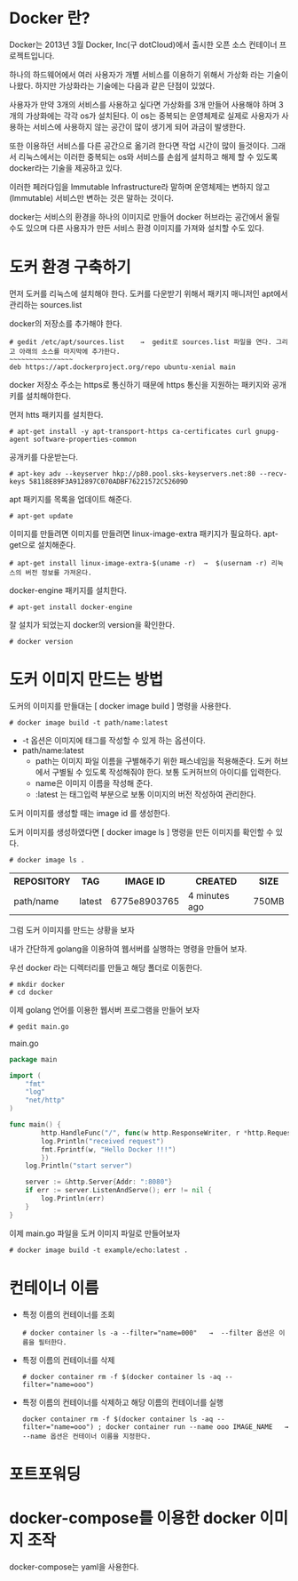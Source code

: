 # Docker 란?

Docker는 2013년 3월 Docker, Inc(구 dotCloud)에서 출시한 오픈 소스 컨테이너 프로젝트입니다.

하나의 하드웨어에서 여러 사용자가 개별 서비스를 이용하기 위해서 가상화 라는 기술이 나왔다. 하지만 가상화라는 기술에는 다음과 같은 단점이 있었다. 

사용자가 만약 3개의 서비스를 사용하고 싶다면 가상화를 3개 만들어 사용해야 하며 3개의 가상화에는 각각 os가 설치된다. 이 os는 중복되는 운영체제로 실제로 사용자가 사용하는  서비스에 사용하지 않는 공간이 많이 생기게 되어 과금이 발생한다. 

또한 이용하던 서비스를 다른 공간으로 옮기려 한다면 작업 시간이 많이 들것이다. 그래서 리눅스에서는 이러한 중복되는 os와 서비스를 손쉽게 설치하고 해제 할 수 있도록 docker라는 기술을 제공하고 있다. 

이러한 페러다임을 Immutable Infrastructure라 말하며  운영체제는 변하지 않고 (Immutable) 서비스만 변하는 것은 말하는 것이다. 

docker는 서비스의 환경을 하나의 이미지로 만들어 docker 허브라는 공간에서 올릴 수도 있으며 다른 사용자가 만든 서비스 환경 이미지를 가져와 설치할 수도 있다.

# 도커 환경 구축하기

먼저 도커를 리눅스에 설치해야 한다.  도커를 다운받기 위해서 패키지 매니저인 apt에서 관리하는 sources.list

docker의 저장소를 추가해야 한다. 

~~~
# gedit /etc/apt/sources.list    →  gedit로 sources.list 파일을 연다. 그리고 아래의 소스를 마지막에 추가한다.
​~~~~~~~~~~~~~~~~
deb https://apt.dockerproject.org/repo ubuntu-xenial main
~~~

docker 저장소 주소는 https로 통신하기 때문에 https 통신을 지원하는 패키지와 공개키를 설치해야한다.

먼저 htts 패키지를 설치한다. 

~~~
# apt-get install -y apt-transport-https ca-certificates curl gnupg-agent software-properties-common
~~~

공개키를 다운받는다.

~~~
# apt-key adv --keyserver hkp://p80.pool.sks-keyservers.net:80 --recv-keys 58118E89F3A912897C070ADBF76221572C52609D
~~~

apt 패키지를 목록을 업데이트 해준다. 

~~~
# apt-get update
~~~

이미지를 만들려면 이미지를 만들려면 linux-image-extra 패키지가 필요하다. apt-get으로 설치해준다.

~~~
# apt-get install linux-image-extra-$(uname -r)  →  $(usernam -r) 리눅스의 버전 정보를 가져온다.
~~~

docker-engine 패키지를 설치한다.

~~~
# apt-get install docker-engine
~~~

 잘 설치가 되었는지 docker의 version을 확인한다.

~~~
# docker version
~~~



# 도커 이미지 만드는 방법 

도커의 이미지를 만들대는 [ docker image  build ] 명령을 사용한다.

~~~
# docker image build -t path/name:latest
~~~

- -t 옵션은 이미지에 태그를 작성할 수 있게 하는 옵션이다. 
- path/name:latest 
  - path는 이미지 파일 이름을 구별해주기 위한 패스네임을 적용해준다. 도커 허브에서 구별될 수 있도록 작성해줘야 한다. 보통 도커허브의 아이디를 입력한다.
  - name은 이미지 이름을 작성해 준다. 
  - :latest 는 태그입력 부분으로 보통 이미지의 버전 작성하여 관리한다.

도커 이미지를 생성할 때는 image id 를 생성한다.

도커 이미지를 생성하였다면  [ docker image ls ] 명령을 만든 이미지를 확인할 수 있다.

~~~
# docker image ls .
~~~

<table>
    <tr>
    	<th>REPOSITORY</th>
        <th>TAG</th>
        <th>IMAGE ID</th>
        <th>CREATED</th>
        <th>SIZE</th>
    </tr>
    <tr>
    	<td>path/name</td>
        <td>latest</td>
        <td>6775e8903765</td>
        <td>4 minutes ago</td>
        <td>750MB</td>
    </tr>
</table>

그럼 도커 이미지를 만드는 상황을 보자 

내가 간단하게 golang을 이용하여 웹서버를 실행하는  명령을 만들어 보자.

우선 docker 라는 디렉터리를 만들고 해당 폴더로 이동한다.

~~~
# mkdir docker
# cd docker
~~~

이제 golang 언어를 이용한  웹서버 프로그램을 만들어 보자

~~~
# gedit main.go
~~~

main.go

~~~main.go
package main

import ( 
	"fmt" 
	"log"
	"net/http"
)

func main() {
    	http.HandleFunc("/", func(w http.ResponseWriter, r *http.Request) {
		log.Println("received request")
		fmt.Fprintf(w, "Hello Docker !!!")
    	})
	log.Println("start server")

	server := &http.Server{Addr: ":8080"}
	if err := server.ListenAndServe(); err != nil {
		log.Println(err)
	}
}
~~~

이제 main.go 파일을 도커 이미지 파일로 만들어보자 

 ~~~
# docker image build -t example/echo:latest .
 ~~~

# 컨테이너 이름 

- 특정 이름의 컨테이너를 조회

  ~~~
  # docker container ls -a --filter="name=000"   →  --filter 옵션은 이름을 필터한다.
  ~~~

- 특정 이름의 컨테이너를 삭제

  ~~~
  # docker container rm -f $(docker container ls -aq --filter="name=ooo")
  ~~~

- 특정 이름의 컨테이너를 삭제하고 해당 이름의 컨테이너를 실행

  ~~~
  docker container rm -f $(docker container ls -aq --filter="name=ooo") ; docker container run --name ooo IMAGE_NAME   → --name 옵션은 컨테이너 이름을 지정한다.
  ~~~

  



# 포트포워딩



# docker-compose를 이용한 docker 이미지 조작

docker-compose는 yaml을 사용한다. 

